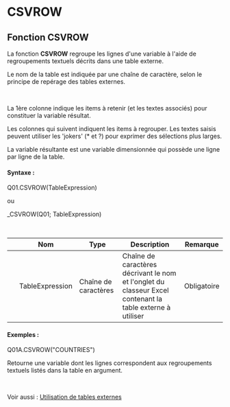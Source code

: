 # CSVROW

## Fonction CSVROW

La fonction **CSVROW** regroupe les lignes d'une variable à l'aide de regroupements textuels décrits dans une table externe.

Le nom de la table est indiquée par une chaîne de caractère, selon le principe de repérage des tables externes.

&nbsp;

La 1ère colonne indique les items à retenir (et les textes associés) pour constituer la variable résultat.

Les colonnes qui suivent indiquent les items à regrouper. Les textes saisis peuvent utiliser les 'jokers' (\* et ?) pour exprimer des sélections plus larges.

La variable résultante est une variable dimensionnée qui possède une ligne par ligne de la table.

#### Syntaxe :&nbsp;

Q01.CSVROW(TableExpression)

ou

\_CSVROW(Q01; TableExpression)

&nbsp;

| &nbsp; | **Nom** |**Type**|**Description**|**Remarque** |
| --- | --- | --- | --- | --- |
| &nbsp; | TableExpression | Chaîne de caractères | Chaîne de caractères décrivant le nom et l'onglet du classeur Excel contenant la table externe à utiliser | Obligatoire |


#### Exemples :

Q01A.CSVROW("COUNTRIES")

Retourne une variable dont les lignes correspondent aux regroupements textuels listés dans la table en argument.

&nbsp;

Voir aussi : [Utilisation de tables externes](<Utilisationdetablesexternes1.md>)
